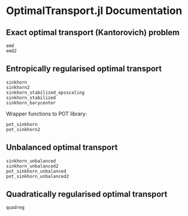 # OptimalTransport.jl Documentation


## Exact optimal transport (Kantorovich) problem
```@docs
emd
emd2
```

## Entropically regularised optimal transport

```@docs
sinkhorn
sinkhorn2
sinkhorn_stabilized_epsscaling
sinkhorn_stabilized
sinkhorn_barycenter
```

Wrapper functions to POT library:
```@docs
pot_sinkhorn
pot_sinkhorn2
```

## Unbalanced optimal transport
```@docs
sinkhorn_unbalanced
sinkhorn_unbalanced2
pot_sinkhorn_unbalanced
pot_sinkhorn_unbalanced2
```

## Quadratically regularised optimal transport
```@docs
quadreg
```
